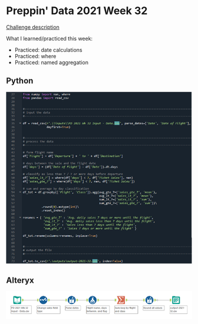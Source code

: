 # Preppin' Data 2021 Week 32

[Challenge description](https://preppindata.blogspot.com/2021/08/2021-week-32-excelling-through.html)

What I learned/practiced this week:
* Practiced: date calculations
* Practiced: where
* Practiced: named aggregation

## Python
<a href="preppin-data-2021-32.py">
<img src="img-python-code-2021-32.png?raw=true" alt="Python code">
</a>

## Alteryx
<a href="preppin-data-2021-32.yxzp">
<img src="img-alteryx-2021-32.png?raw=true" alt="Alteryx workflow">
</a>